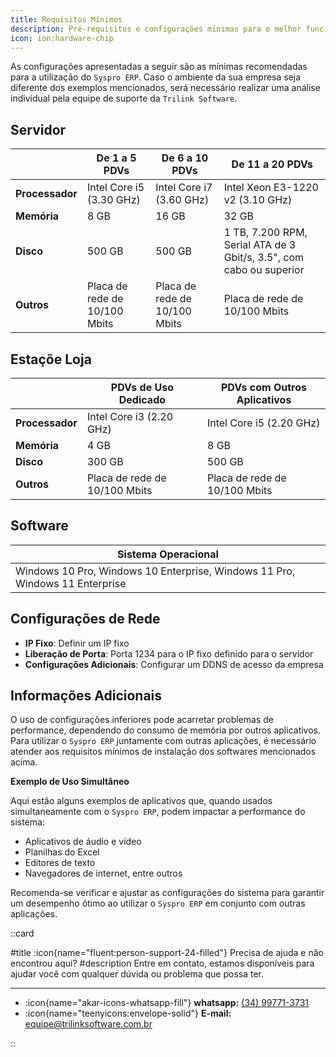 ```yaml
---
title: Requisitos Mínimos 
description: Pré-requisitos e configurações mínimas para o melhor funcionamento do Syspro ERP.
icon: ion:hardware-chip
---
```


As configurações apresentadas a seguir são as mínimas recomendadas para a utilização do `Syspro ERP`. Caso o ambiente da sua empresa seja diferente dos exemplos mencionados, será necessário realizar uma análise individual pela equipe de suporte da `Trilink Software`.

## Servidor

|                          | De 1 a 5 PDVs             | De 6 a 10 PDVs            | De 11 a 20 PDVs                      |
|--------------------------|---------------------------|---------------------------|--------------------------------------|
| **Processador**          | Intel Core i5 (3.30 GHz)  | Intel Core i7 (3.60 GHz)  | Intel Xeon E3-1220 v2 (3.10 GHz)     |
| **Memória**              | 8 GB                      | 16 GB                     | 32 GB                                |
| **Disco**                | 500 GB                    | 500 GB                    | 1 TB, 7.200 RPM, Serial ATA de 3 Gbit/s, 3.5", com cabo ou superior |
| **Outros**               | Placa de rede de 10/100 Mbits | Placa de rede de 10/100 Mbits | Placa de rede de 10/100 Mbits | Placa de rede de 10/100 Mbits |

## Estaçõe Loja

|                          | PDVs de Uso Dedicado           | PDVs com Outros Aplicativos   |
|--------------------------|--------------------------------|-------------------------------|
| **Processador**          | Intel Core i3 (2.20 GHz)       | Intel Core i5 (2.20 GHz)      |
| **Memória**              | 4 GB                           | 8 GB                          |
| **Disco**                | 300 GB                         | 500 GB                        |
| **Outros**               | Placa de rede de 10/100 Mbits  | Placa de rede de 10/100 Mbits |

## Software

| **Sistema Operacional**                                                       |
|-------------------------------------------------------------------------------|
|  Windows 10 Pro, Windows 10 Enterprise, Windows 11 Pro, Windows 11 Enterprise |


## Configurações de Rede

- **IP Fixo**: Definir um IP fixo
- **Liberação de Porta**: Porta 1234 para o IP fixo definido para o servidor
- **Configurações Adicionais**: Configurar um DDNS de acesso da empresa

## Informações Adicionais

O uso de configurações inferiores pode acarretar problemas de performance, dependendo do consumo de memória por outros aplicativos. Para utilizar o `Syspro ERP` juntamente com outras aplicações, é necessário atender aos requisitos mínimos de instalação dos softwares mencionados acima.

**Exemplo de Uso Simultâneo**

Aqui estão alguns exemplos de aplicativos que, quando usados simultaneamente com o `Syspro ERP`, podem impactar a performance do sistema:

- Aplicativos de áudio e vídeo
- Planilhas do Excel
- Editores de texto
- Navegadores de internet, entre outros

Recomenda-se verificar e ajustar as configurações do sistema para garantir um desempenho ótimo ao utilizar o `Syspro ERP` em conjunto com outras aplicações.

::card

#title
:icon{name="fluent:person-support-24-filled"} Precisa de ajuda e não encontrou aqui?
#description
Entre em contato, estamos disponíveis para ajudar você com qualquer dúvida ou problema que possa ter.

---

- :icon{name="akar-icons-whatsapp-fill"} **whatsapp:** [(34) 99771-3731](https://wa.me/trilinksoftware)
- :icon{name="teenyicons:envelope-solid"} **E-mail:** [equipe@trilinksoftware.com.br](mailto:equipe@trilinksoftware.com.br)

::
